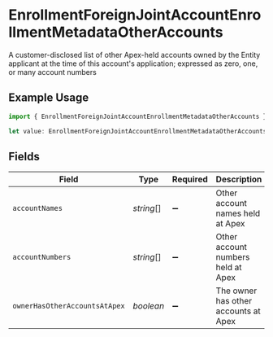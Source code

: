 # EnrollmentForeignJointAccountEnrollmentMetadataOtherAccounts

A customer-disclosed list of other Apex-held accounts owned by the Entity applicant at the time of this account's application; expressed as zero, one, or many account numbers

## Example Usage

```typescript
import { EnrollmentForeignJointAccountEnrollmentMetadataOtherAccounts } from "@apexfintechsolutions/ascend-sdk/models/components";

let value: EnrollmentForeignJointAccountEnrollmentMetadataOtherAccounts = {};
```

## Fields

| Field                                | Type                                 | Required                             | Description                          | Example                              |
| ------------------------------------ | ------------------------------------ | ------------------------------------ | ------------------------------------ | ------------------------------------ |
| `accountNames`                       | *string*[]                           | :heavy_minus_sign:                   | Other account names held at Apex     |                                      |
| `accountNumbers`                     | *string*[]                           | :heavy_minus_sign:                   | Other account numbers held at Apex   |                                      |
| `ownerHasOtherAccountsAtApex`        | *boolean*                            | :heavy_minus_sign:                   | The owner has other accounts at Apex | true                                 |